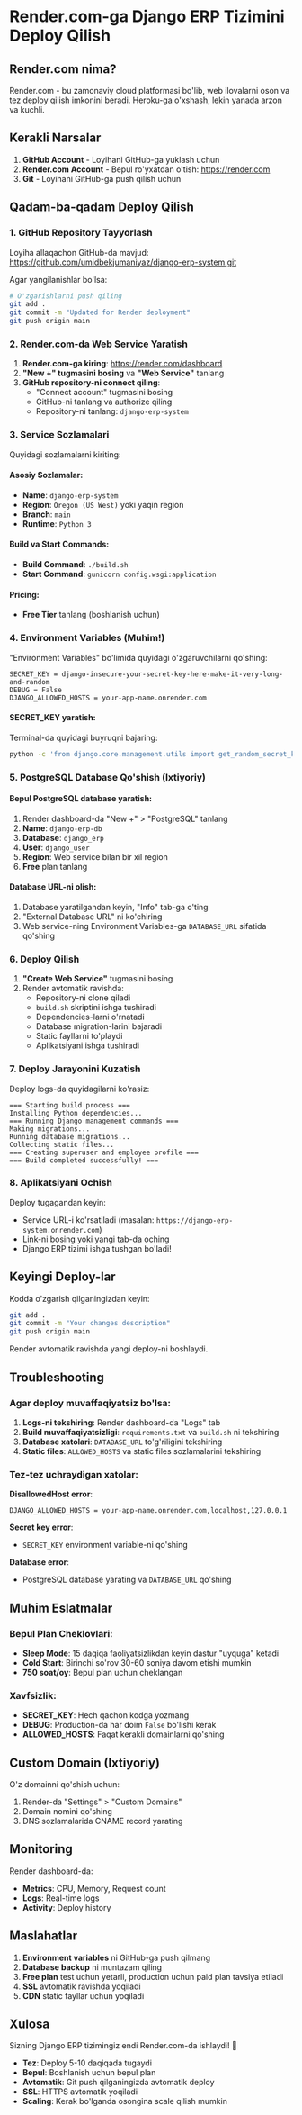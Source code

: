 # Render.com-ga Django ERP Tizimini Deploy Qilish

## Render.com nima?
Render.com - bu zamonaviy cloud platformasi bo'lib, web ilovalarni oson va tez deploy qilish imkonini beradi. Heroku-ga o'xshash, lekin yanada arzon va kuchli.

## Kerakli Narsalar

1. **GitHub Account** - Loyihani GitHub-ga yuklash uchun
2. **Render.com Account** - Bepul ro'yxatdan o'tish: https://render.com
3. **Git** - Loyihani GitHub-ga push qilish uchun

## Qadam-ba-qadam Deploy Qilish

### 1. GitHub Repository Tayyorlash

Loyiha allaqachon GitHub-da mavjud: https://github.com/umidbekjumaniyaz/django-erp-system.git

Agar yangilanishlar bo'lsa:
```bash
# O'zgarishlarni push qiling
git add .
git commit -m "Updated for Render deployment"
git push origin main
```

### 2. Render.com-da Web Service Yaratish

1. **Render.com-ga kiring**: https://render.com/dashboard
2. **"New +" tugmasini bosing** va **"Web Service"** tanlang
3. **GitHub repository-ni connect qiling**:
   - "Connect account" tugmasini bosing
   - GitHub-ni tanlang va authorize qiling
   - Repository-ni tanlang: `django-erp-system`

### 3. Service Sozlamalari

Quyidagi sozlamalarni kiriting:

#### Asosiy Sozlamalar:
- **Name**: `django-erp-system`
- **Region**: `Oregon (US West)` yoki yaqin region
- **Branch**: `main`
- **Runtime**: `Python 3`

#### Build va Start Commands:
- **Build Command**: `./build.sh`
- **Start Command**: `gunicorn config.wsgi:application`

#### Pricing:
- **Free Tier** tanlang (boshlanish uchun)

### 4. Environment Variables (Muhim!)

"Environment Variables" bo'limida quyidagi o'zgaruvchilarni qo'shing:

```
SECRET_KEY = django-insecure-your-secret-key-here-make-it-very-long-and-random
DEBUG = False
DJANGO_ALLOWED_HOSTS = your-app-name.onrender.com
```

#### SECRET_KEY yaratish:
Terminal-da quyidagi buyruqni bajaring:
```bash
python -c 'from django.core.management.utils import get_random_secret_key; print(get_random_secret_key())'
```

### 5. PostgreSQL Database Qo'shish (Ixtiyoriy)

#### Bepul PostgreSQL database yaratish:
1. Render dashboard-da "New +" > "PostgreSQL" tanlang
2. **Name**: `django-erp-db`
3. **Database**: `django_erp`
4. **User**: `django_user`
5. **Region**: Web service bilan bir xil region
6. **Free** plan tanlang

#### Database URL-ni olish:
1. Database yaratilgandan keyin, "Info" tab-ga o'ting
2. "External Database URL" ni ko'chiring
3. Web service-ning Environment Variables-ga `DATABASE_URL` sifatida qo'shing

### 6. Deploy Qilish

1. **"Create Web Service"** tugmasini bosing
2. Render avtomatik ravishda:
   - Repository-ni clone qiladi
   - `build.sh` skriptini ishga tushiradi
   - Dependencies-larni o'rnatadi
   - Database migration-larini bajaradi
   - Static fayllarni to'playdi
   - Aplikatsiyani ishga tushiradi

### 7. Deploy Jarayonini Kuzatish

Deploy logs-da quyidagilarni ko'rasiz:
```
=== Starting build process ===
Installing Python dependencies...
=== Running Django management commands ===
Making migrations...
Running database migrations...
Collecting static files...
=== Creating superuser and employee profile ===
=== Build completed successfully! ===
```

### 8. Aplikatsiyani Ochish

Deploy tugagandan keyin:
- Service URL-i ko'rsatiladi (masalan: `https://django-erp-system.onrender.com`)
- Link-ni bosing yoki yangi tab-da oching
- Django ERP tizimi ishga tushgan bo'ladi!

## Keyingi Deploy-lar

Kodda o'zgarish qilganingizdan keyin:
```bash
git add .
git commit -m "Your changes description"
git push origin main
```

Render avtomatik ravishda yangi deploy-ni boshlaydi.

## Troubleshooting

### Agar deploy muvaffaqiyatsiz bo'lsa:

1. **Logs-ni tekshiring**: Render dashboard-da "Logs" tab
2. **Build muvaffaqiyatsizligi**: `requirements.txt` va `build.sh` ni tekshiring
3. **Database xatolari**: `DATABASE_URL` to'g'riligini tekshiring
4. **Static files**: `ALLOWED_HOSTS` va static files sozlamalarini tekshiring

### Tez-tez uchraydigan xatolar:

**DisallowedHost error**:
```
DJANGO_ALLOWED_HOSTS = your-app-name.onrender.com,localhost,127.0.0.1
```

**Secret key error**:
- `SECRET_KEY` environment variable-ni qo'shing

**Database error**:
- PostgreSQL database yarating va `DATABASE_URL` qo'shing

## Muhim Eslatmalar

### Bepul Plan Cheklovlari:
- **Sleep Mode**: 15 daqiqa faoliyatsizlikdan keyin dastur "uyquga" ketadi
- **Cold Start**: Birinchi so'rov 30-60 soniya davom etishi mumkin
- **750 soat/oy**: Bepul plan uchun cheklangan

### Xavfsizlik:
- **SECRET_KEY**: Hech qachon kodga yozmang
- **DEBUG**: Production-da har doim `False` bo'lishi kerak
- **ALLOWED_HOSTS**: Faqat kerakli domainlarni qo'shing

## Custom Domain (Ixtiyoriy)

O'z domainni qo'shish uchun:
1. Render-da "Settings" > "Custom Domains"
2. Domain nomini qo'shing
3. DNS sozlamalarida CNAME record yarating

## Monitoring

Render dashboard-da:
- **Metrics**: CPU, Memory, Request count
- **Logs**: Real-time logs
- **Activity**: Deploy history

## Maslahatlar

1. **Environment variables** ni GitHub-ga push qilmang
2. **Database backup** ni muntazam qiling
3. **Free plan** test uchun yetarli, production uchun paid plan tavsiya etiladi
4. **SSL** avtomatik ravishda yoqiladi
5. **CDN** static fayllar uchun yoqiladi

## Xulosa

Sizning Django ERP tizimingiz endi Render.com-da ishlaydi! 🎉

- **Tez**: Deploy 5-10 daqiqada tugaydi
- **Bepul**: Boshlanish uchun bepul plan
- **Avtomatik**: Git push qilganingizda avtomatik deploy
- **SSL**: HTTPS avtomatik yoqiladi
- **Scaling**: Kerak bo'lganda osongina scale qilish mumkin

